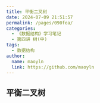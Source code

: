 ```yaml
---
title: 平衡二叉树
date: 2024-07-09 21:51:57
permalink: /pages/090fea/
categories:
  - 《数据结构》学习笔记
  - 第四讲 树(中)
tags:
  - 数据结构
author:
  name: maoyln
  link: https://github.com/maoyln
---
```


## 平衡二叉树